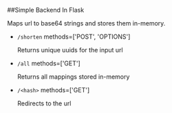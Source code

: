 ##Simple Backend In Flask

Maps url to base64 strings and stores them in-memory. 

- `/shorten` methods=['POST', 'OPTIONS']

    Returns unique uuids for the input url


- `/all` methods=['GET']

    Returns all mappings stored in-memory


- `/<hash>` methods=['GET']

    Redirects to the url